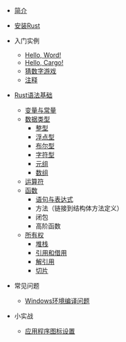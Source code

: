 * [简介](/)
* [安装Rust](/install_rust/)
* 入门实例
  * [Hello, Word!](/simple_example/hello_world)
  * [Hello, Cargo!](/simple_example/hello_cargo)
  * [猜数字游戏](/simple_example/guessing_game)
  * [注释](/simple_example/comment)

* [Rust语法基础](/syntax_base/)
  * [变量与常量](/syntax_base/variable_constant)
  * [数据类型](/syntax_base/data_types/)
    * [整型](/syntax_base/data_types/integer)
    * [浮点型](/syntax_base/data_types/floating_point_number)
    * [布尔型](/syntax_base/data_types/bool)
    * [字符型](/syntax_base/data_types/char)
    * [元组](/syntax_base/data_types/tuple)
    * [数组](/syntax_base/data_types/array)
  * [运算符](/syntax_base/operator)
  * [函数](/syntax_base/function/)
    * [语句与表达式](/syntax_base/function/statement_expression)
    * 方法（链接到结构体方法定义）
    * 闭包
    * 高阶函数
  * [所有权](/syntax_base/ownership/)
    * [堆栈](/syntax_base/ownership/heap_stack)
    * [引用和借用](/syntax_base/ownership/references)
    * [解引用](/syntax_base/ownership/dereference)
    * [切片](/syntax_base/ownership/slice)
* 常见问题
  * [Windows环境编译问题](/error/windows_compile)

* 小实战
  * [应用程序图标设置](/demo/rust_icon)

